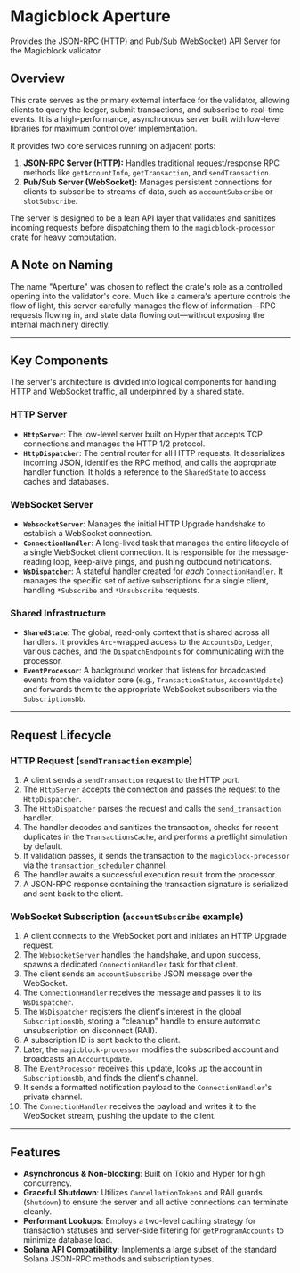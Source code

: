 # Magicblock Aperture

Provides the JSON-RPC (HTTP) and Pub/Sub (WebSocket) API Server for the Magicblock validator.

## Overview

This crate serves as the primary external interface for the validator, allowing clients to query the ledger, submit transactions, and subscribe to real-time events. It is a high-performance, asynchronous server built with low-level libraries for maximum control over implementation.

It provides two core services running on adjacent ports:
1.  **JSON-RPC Server (HTTP):** Handles traditional request/response RPC methods like `getAccountInfo`, `getTransaction`, and `sendTransaction`.
2.  **Pub/Sub Server (WebSocket):** Manages persistent connections for clients to subscribe to streams of data, such as `accountSubscribe` or `slotSubscribe`.

The server is designed to be a lean API layer that validates and sanitizes incoming requests before dispatching them to the `magicblock-processor` crate for heavy computation.

## A Note on Naming

The name "Aperture" was chosen to reflect the crate's role as a controlled opening into the validator's core.  Much like a camera's aperture controls the flow of light, this server carefully manages the flow of information—RPC requests flowing in, and state data flowing out—without exposing the internal machinery directly.

---

## Key Components

The server's architecture is divided into logical components for handling HTTP and WebSocket traffic, all underpinned by a shared state.

### HTTP Server

-   **`HttpServer`**: The low-level server built on Hyper that accepts TCP connections and manages the HTTP 1/2 protocol.
-   **`HttpDispatcher`**: The central router for all HTTP requests. It deserializes incoming JSON, identifies the RPC method, and calls the appropriate handler function. It holds a reference to the `SharedState` to access caches and databases.

### WebSocket Server

-   **`WebsocketServer`**: Manages the initial HTTP Upgrade handshake to establish a WebSocket connection.
-   **`ConnectionHandler`**: A long-lived task that manages the entire lifecycle of a single WebSocket client connection. It is responsible for the message-reading loop, keep-alive pings, and pushing outbound notifications.
-   **`WsDispatcher`**: A stateful handler created for *each* `ConnectionHandler`. It manages the specific set of active subscriptions for a single client, handling `*Subscribe` and `*Unsubscribe` requests.

### Shared Infrastructure

-   **`SharedState`**: The global, read-only context that is shared across all handlers. It provides `Arc`-wrapped access to the `AccountsDb`, `Ledger`, various caches, and the `DispatchEndpoints` for communicating with the processor.
-   **`EventProcessor`**: A background worker that listens for broadcasted events from the validator core (e.g., `TransactionStatus`, `AccountUpdate`) and forwards them to the appropriate WebSocket subscribers via the `SubscriptionsDb`.

---

## Request Lifecycle

### HTTP Request (`sendTransaction` example)

1.  A client sends a `sendTransaction` request to the HTTP port.
2.  The `HttpServer` accepts the connection and passes the request to the `HttpDispatcher`.
3.  The `HttpDispatcher` parses the request and calls the `send_transaction` handler.
4.  The handler decodes and sanitizes the transaction, checks for recent duplicates in the `TransactionsCache`, and performs a preflight simulation by default.
5.  If validation passes, it sends the transaction to the `magicblock-processor` via the `transaction_scheduler` channel.
6.  The handler awaits a successful execution result from the processor.
7.  A JSON-RPC response containing the transaction signature is serialized and sent back to the client.

### WebSocket Subscription (`accountSubscribe` example)

1.  A client connects to the WebSocket port and initiates an HTTP Upgrade request.
2.  The `WebsocketServer` handles the handshake, and upon success, spawns a dedicated `ConnectionHandler` task for that client.
3.  The client sends an `accountSubscribe` JSON message over the WebSocket.
4.  The `ConnectionHandler` receives the message and passes it to its `WsDispatcher`.
5.  The `WsDispatcher` registers the client's interest in the global `SubscriptionsDb`, storing a "cleanup" handle to ensure automatic unsubscription on disconnect (RAII).
6.  A subscription ID is sent back to the client.
7.  Later, the `magicblock-processor` modifies the subscribed account and broadcasts an `AccountUpdate`.
8.  The `EventProcessor` receives this update, looks up the account in `SubscriptionsDb`, and finds the client's channel.
9.  It sends a formatted notification payload to the `ConnectionHandler`'s private channel.
10. The `ConnectionHandler` receives the payload and writes it to the WebSocket stream, pushing the update to the client.

---

## Features

-   **Asynchronous & Non-blocking**: Built on Tokio and Hyper for high concurrency.
-   **Graceful Shutdown**: Utilizes `CancellationToken`s and RAII guards (`Shutdown`) to ensure the server and all active connections can terminate cleanly.
-   **Performant Lookups**: Employs a two-level caching strategy for transaction statuses and server-side filtering for `getProgramAccounts` to minimize database load.
-   **Solana API Compatibility**: Implements a large subset of the standard Solana JSON-RPC methods and subscription types.

